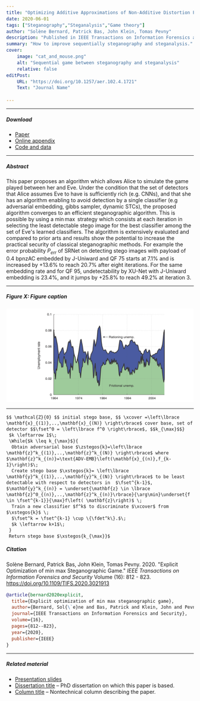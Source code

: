 ```yaml
---
title: "Optimizing Additive Approximations of Non-Additive Distortion Functions" 
date: 2020-06-01
tags: ["Steganography","Steganalysis","Game theory"]
author: "Solène Bernard, Patrick Bas, John Klein, Tomas Pevny"
description: "Published in IEEE Transactions on Information Forensics and Security, 2020." 
summary: "How to improve sequentially steganography and steganalysis." 
cover:
    image: "cat_and_mouse.png"
    alt: "Sequential game between steganography and steganalysis"
    relative: false
editPost:
    URL: "https://doi.org/10.1257/aer.102.4.1721"
    Text: "Journal Name"

---
```


---

##### Download

+ [Paper](paper1.pdf)
+ [Online appendix](appendix1.pdf)
+ [Code and data](https://github.com/pmichaillat/job-rationing)

---

##### Abstract

This paper proposes an algorithm which allows Alice to simulate the game played between her and Eve. Under the condition that the set of detectors that Alice assumes Eve to have is sufficiently rich (e.g. CNNs), and that she has an algorithm enabling to avoid detection by a single classifier (e.g adversarial embedding, gibbs sampler, dynamic STCs), the proposed algorithm converges to an efficient steganographic algorithm. This is possible by using a $\min\max$ strategy which consists at each iteration in selecting the least detectable stego image for the best classifier among the set of Eve's learned classifiers. The algorithm is extensively evaluated and compared to prior arts and results show the potential to increase the practical security of classical steganographic methods. For example the error probability $P_{err}$ of SRNet on detecting stego images with payload of 0.4 bpnzAC embedded by J-Uniward and QF 75 starts at 7.1\% and is increased by +13.6\% to reach 20.7\% after eight iterations. For the same embedding rate and for QF 95, undetectability by XU-Net with J-Uniward embedding is 23.4\%, and it jumps by +25.8\% to reach 49.2\% at iteration 3.

---

##### Figure X: Figure caption

![](paper1.png)

---
```
$$ \mathcal{Z}{0} $$ initial stego base, $$ \xcover =\left\lbrace \mathbf{x}_{(1)},..,\mathbf{x}_{(N)} \right\rbrace$ cover base, set of detector $$\fset^0 = \left\lbrace f^0 \right\rbrace$, $$k_{\max}$$}
 $k \leftarrow 1$\;
 \While{$k \leq k_{\max}$}{
  Obtain adversarial base $\zstegos{k}=\left\lbrace \mathbf{z}^k_{(1)},..,\mathbf{z}^k_{(N)} \right\rbrace$ where $\mathbf{z}^k_{(n)}=\text{ADV-EMB}\left(\mathbf{x}_{(n)},f_{k-1}\right)$\;
  Create stego base $\xstegos{k}= \left\lbrace \mathbf{y}^k_{(1)},..,\mathbf{y}^k_{(N)} \right\rbrace$ to be least detectable with respect to detectors in  $\fset^{k-1}$, $\mathbf{y}^k_{(n)} = \underset{\mathbf{z} \in \lbrace \mathbf{z}^0_{(n)},..,\mathbf{z}^k_{(n)}\rbrace}{\arg\min}\underset{f \in \fset^{k-1}}{\max}f\left( \mathbf{z}\right)$ \;
  Train a new classifier $f^k$ to discriminate $\xcover$ from $\xstegos{k}$ \;
  $\fset^k = \fset^{k-1} \cup \{\fdet^k\}.$\;
  $k \leftarrow k+1$\;
 }
 Return stego base $\xstegos{k_{\max}}$
```

##### Citation

Solène Bernard, Patrick Bas, John Klein, Tomas Pevny. 2020. "Explicit Optimization of min max Steganographic Game." *IEEE Transactions on Information Forensics and Security* Volume (16): 812 - 823. https://doi.org/10.1109/TIFS.2020.3021913

```BibTeX
@article{bernard2020explicit,
  title={Explicit optimization of min max steganographic game},
  author={Bernard, Sol{\`e}ne and Bas, Patrick and Klein, John and Pevny, Tomas},
  journal={IEEE Transactions on Information Forensics and Security},
  volume={16},
  pages={812--823},
  year={2020},
  publisher={IEEE}
}
```

---

##### Related material

+ [Presentation slides](presentation1.pdf)
+ [Dissertation title](https://escholarship.org/uc/item/7jr3m96r) – PhD dissertation on which this paper is based.
+ [Column title](https://cep.lse.ac.uk/pubs/download/cp365.pdf) – Nontechnical column describing the paper.

